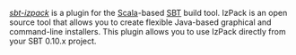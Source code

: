 *[sbt-izpack][]* is a plugin for the [Scala][]-based [SBT][] build
tool. IzPack is an open source tool that allows you to create flexible
Java-based graphical and command-line installers. This plugin allows you to
use IzPack directly from your SBT 0.10.x project.

[sbt-izpack]: http://software.clapper.org/sbt-izpack/
[Izpack]: http://izpack.org/
[Scala]: http://www.scala-lang.org/
[SBT]: https://github.com/harrah/xsbt/
